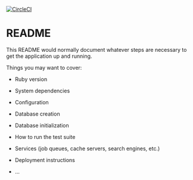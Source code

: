 [![CircleCI](https://circleci.com/gh/takehiromouri/cancer_sns/tree/master.svg?style=svg&circle-token=9786055c33f1a47d039563a79bd92be024ae8a7e)](https://circleci.com/gh/takehiromouri/cancer_sns/tree/master)

# README

This README would normally document whatever steps are necessary to get the
application up and running.

Things you may want to cover:

* Ruby version

* System dependencies

* Configuration

* Database creation

* Database initialization

* How to run the test suite

* Services (job queues, cache servers, search engines, etc.)

* Deployment instructions

* ...
